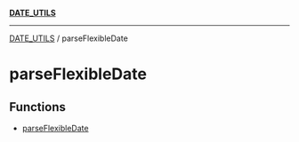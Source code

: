 [**DATE_UTILS**](../README.md)

***

[DATE_UTILS](../README.md) / parseFlexibleDate

# parseFlexibleDate

## Functions

- [parseFlexibleDate](functions/parseFlexibleDate.md)
